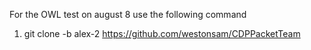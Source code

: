 For the OWL test on august 8 use the following command

1. git clone -b alex-2 https://github.com/westonsam/CDPPacketTeam
